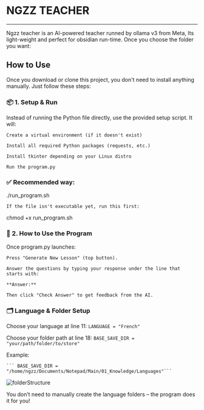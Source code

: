 # NGZZ TEACHER
---
Ngzz teacher is an AI-powered teacher runned by ollama v3 from Meta, Its light-weight and perfect for obsidian run-time.
Once you choose the folder you want:

## How to Use

Once you download or clone this project, you don't need to install anything manually. Just follow these steps:
### 📦 1. Setup & Run

Instead of running the Python file directly, use the provided setup script. It will:

    Create a virtual environment (if it doesn't exist)

    Install all required Python packages (requests, etc.)

    Install tkinter depending on your Linux distro

    Run the program.py

### ✅ Recommended way:

./run_program.sh

    If the file isn't executable yet, run this first:

chmod +x run_program.sh

### 🧠 2. How to Use the Program

Once program.py launches:

    Press "Generate New Lesson" (top button).

    Answer the questions by typing your response under the line that starts with:

    **Answer:**

    Then click "Check Answer" to get feedback from the AI.

### 🗂️ Language & Folder Setup

Choose your language at line 11: 
```LANGUAGE = "French"```

Choose your folder path at line 18:
```BASE_SAVE_DIR = "your/path/folder/to/store"```

Example:

    ``` BASE_SAVE_DIR = "/home/ngzz/Documents/Notepad/Main/01_Knowledge/Languages"```

![folderStructure](imgs/folderStructure.png)

You don’t need to manually create the language folders – the program does it for you!
